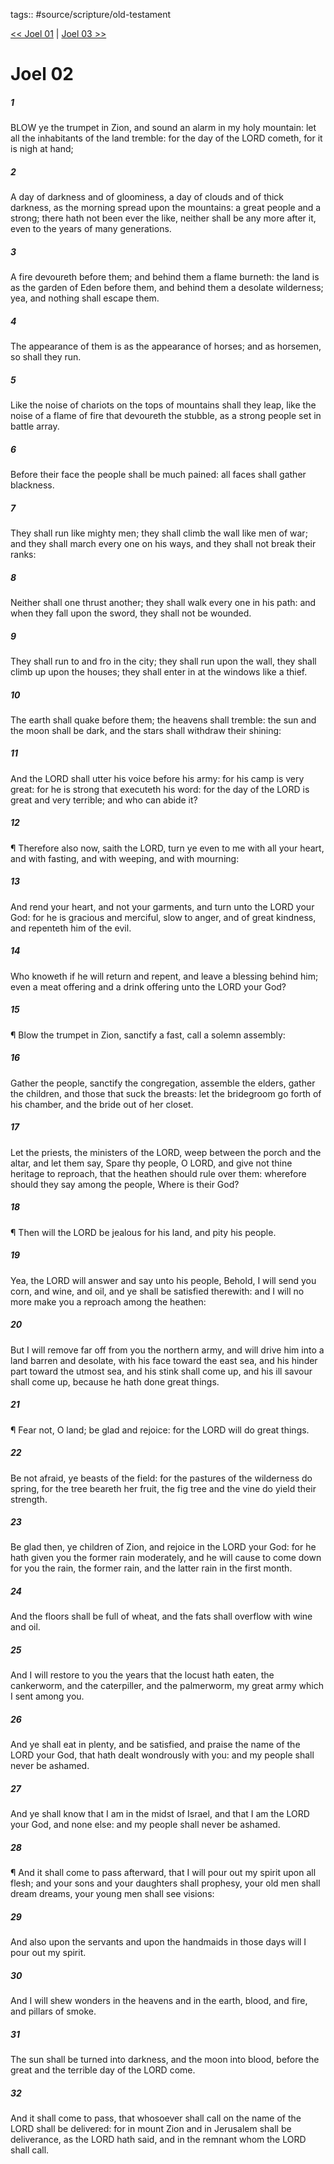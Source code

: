 tags:: #source/scripture/old-testament

[<< Joel 01](/Old_Testament/29_Joel/Joel_01.md) | [Joel 03 >>](/Old_Testament/29_Joel/Joel_03.md)

# Joel 02

##### 1

BLOW ye the trumpet in Zion, and sound an alarm in my holy mountain: let all the inhabitants of the land tremble: for the day of the LORD cometh, for it is nigh at hand;

##### 2

A day of darkness and of gloominess, a day of clouds and of thick darkness, as the morning spread upon the mountains: a great people and a strong; there hath not been ever the like, neither shall be any more after it, even to the years of many generations.

##### 3

A fire devoureth before them; and behind them a flame burneth: the land is as the garden of Eden before them, and behind them a desolate wilderness; yea, and nothing shall escape them.

##### 4

The appearance of them is as the appearance of horses; and as horsemen, so shall they run.

##### 5

Like the noise of chariots on the tops of mountains shall they leap, like the noise of a flame of fire that devoureth the stubble, as a strong people set in battle array.

##### 6

Before their face the people shall be much pained: all faces shall gather blackness.

##### 7

They shall run like mighty men; they shall climb the wall like men of war; and they shall march every one on his ways, and they shall not break their ranks:

##### 8

Neither shall one thrust another; they shall walk every one in his path: and when they fall upon the sword, they shall not be wounded.

##### 9

They shall run to and fro in the city; they shall run upon the wall, they shall climb up upon the houses; they shall enter in at the windows like a thief.

##### 10

The earth shall quake before them; the heavens shall tremble: the sun and the moon shall be dark, and the stars shall withdraw their shining:

##### 11

And the LORD shall utter his voice before his army: for his camp is very great: for he is strong that executeth his word: for the day of the LORD is great and very terrible; and who can abide it?

##### 12

¶ Therefore also now, saith the LORD, turn ye even to me with all your heart, and with fasting, and with weeping, and with mourning:

##### 13

And rend your heart, and not your garments, and turn unto the LORD your God: for he is gracious and merciful, slow to anger, and of great kindness, and repenteth him of the evil.

##### 14

Who knoweth if he will return and repent, and leave a blessing behind him; even a meat offering and a drink offering unto the LORD your God?

##### 15

¶ Blow the trumpet in Zion, sanctify a fast, call a solemn assembly:

##### 16

Gather the people, sanctify the congregation, assemble the elders, gather the children, and those that suck the breasts: let the bridegroom go forth of his chamber, and the bride out of her closet.

##### 17

Let the priests, the ministers of the LORD, weep between the porch and the altar, and let them say, Spare thy people, O LORD, and give not thine heritage to reproach, that the heathen should rule over them: wherefore should they say among the people, Where is their God?

##### 18

¶ Then will the LORD be jealous for his land, and pity his people.

##### 19

Yea, the LORD will answer and say unto his people, Behold, I will send you corn, and wine, and oil, and ye shall be satisfied therewith: and I will no more make you a reproach among the heathen:

##### 20

But I will remove far off from you the northern army, and will drive him into a land barren and desolate, with his face toward the east sea, and his hinder part toward the utmost sea, and his stink shall come up, and his ill savour shall come up, because he hath done great things.

##### 21

¶ Fear not, O land; be glad and rejoice: for the LORD will do great things.

##### 22

Be not afraid, ye beasts of the field: for the pastures of the wilderness do spring, for the tree beareth her fruit, the fig tree and the vine do yield their strength.

##### 23

Be glad then, ye children of Zion, and rejoice in the LORD your God: for he hath given you the former rain moderately, and he will cause to come down for you the rain, the former rain, and the latter rain in the first month.

##### 24

And the floors shall be full of wheat, and the fats shall overflow with wine and oil.

##### 25

And I will restore to you the years that the locust hath eaten, the cankerworm, and the caterpiller, and the palmerworm, my great army which I sent among you.

##### 26

And ye shall eat in plenty, and be satisfied, and praise the name of the LORD your God, that hath dealt wondrously with you: and my people shall never be ashamed.

##### 27

And ye shall know that I am in the midst of Israel, and that I am the LORD your God, and none else: and my people shall never be ashamed.

##### 28

¶ And it shall come to pass afterward, that I will pour out my spirit upon all flesh; and your sons and your daughters shall prophesy, your old men shall dream dreams, your young men shall see visions:

##### 29

And also upon the servants and upon the handmaids in those days will I pour out my spirit.

##### 30

And I will shew wonders in the heavens and in the earth, blood, and fire, and pillars of smoke.

##### 31

The sun shall be turned into darkness, and the moon into blood, before the great and the terrible day of the LORD come.

##### 32

And it shall come to pass, that whosoever shall call on the name of the LORD shall be delivered: for in mount Zion and in Jerusalem shall be deliverance, as the LORD hath said, and in the remnant whom the LORD shall call.

